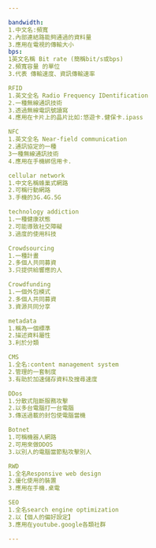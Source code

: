 ```yaml
---

bandwidth:
1.中文名:頻寬
2.內部連結路能夠通過的資料量
3.應用在電視的傳輸大小
bps:
1英文名稱 Bit rate (簡稱bit/s或bps)
2.頻寬容量 的單位
3.代表 傳輸速度、資訊傳輸速率

RFID
1.英文全名 Radio Frequency IDentification
2.一種無線通訊技術
3.透過無線電訊號讀寫
4.應用在卡片上的晶片比如:悠遊卡.健保卡.ipass

NFC
1.英文全名 Near-field communication
2.通訊協定的一種
3一種無線通訊技術
4.應用在手機綁信用卡.

cellular network
1.中文名稱蜂巢式網路
2.可稱行動網路
3.手機的3G.4G.5G

technology addiction
1.一種健康狀態
2.可能導致社交障礙
3.過度的使用科技

Crowdsourcing 
1.一種計畫
2.多個人共同募資
3.只提供給響應的人

Crowdfunding
1.一個外包模式
2.多個人共同募資
3.資源共同分享

metadata
1.稱為一個標準
2.描述資料屬性
3.利於分類

CMS
1.全名:content management system
2.管理的一套制度
3.有助於加速儲存資料及搜尋速度

DDos 
1.分散式阻斷服務攻擊
2.以多台電腦打一台電腦
3.傳送過載的封包使電腦當機

Botnet
1.可稱機器人網路
2.可用來做DDOS
3.以別人的電腦當節點攻擊別人

RWD
1.全名Responsive web design
2.優化使用的裝置
3.應用在手機.桌電

SEO
1.全名search engine optimization
2.以【個人的偏好設定】
3.應用在youtube.google各類社群

---
```

